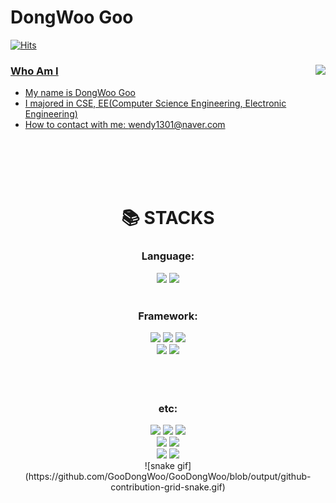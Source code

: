 # DongWoo Goo
[![Hits](https://hits.seeyoufarm.com/api/count/incr/badge.svg?url=https%3A%2F%2Fgithub.com%2FGooDongWoo&count_bg=%23EB8B10&title_bg=%23684327&icon=&icon_color=%23E7E7E7&title=VISIT&edge_flat=false)](https://github.com/GooDongWoo) 
 <!--
[![Gmail Badge](https://img.shields.io/badge/Gmail-D14836?style=flat&logo=Gmail&logoColor=white)](mailto:gdw9947@gmail.com) 
[![Instagram Badge](https://img.shields.io/badge/Instagram-9c38d1?style=flat&logo=Instagram&logoColor=white)](https://www.instagram.com/dev__harry) 
[![LinkedIn Badge](https://img.shields.io/badge/LinkedIn-0a66c2?style=flat&logo=LinkedIn&logoColor=white)](https://www.linkedin.com/in/haesoo-y/) 
[![Tistory Badge](https://img.shields.io/badge/Tech%20Blog-555263?style=flat&logoColor=white)](https://haesoo9410.tistory.com/)
  -->
<a href="https://solved.ac/gdw1301">
<img align='right' src="http://mazassumnida.wtf/api/v2/generate_badge?boj=gdw1301">

### Who Am I

- My name is DongWoo Goo <br>
- I majored in CSE, EE(Computer Science Engineering, Electronic Engineering)  <br>
- How to contact with me: 
  <a href = "mailto:wendy1301@naver.com" target = "blank" > wendy1301@naver.com <br></a>

<br>
<br>
<br>
<br>
<div align=center><h1>📚 STACKS</h1></div>
<div align=center>
  <h3>Language:<br></h3>
  <img src="https://img.shields.io/badge/python-3776AB?style=for-the-badge&logo=python&logoColor=white">
  <img src="https://img.shields.io/badge/c++-00599C?style=for-the-badge&logo=c%2B%2B&logoColor=white">
  
  <br>
  <br>

  <h3>Framework:<br></h3>
  <img src="https://img.shields.io/badge/PyTorch-EE4C2C?style=for-the-badge&logo=PyTorch&logoColor=white">
  <img src="https://img.shields.io/badge/pandas-150458?style=for-the-badge&logo=pandas&logoColor=white">
  <img src="https://img.shields.io/badge/NumPy-013243?style=for-the-badge&logo=NumPy&logoColor=white">
  <br>
  <img src="https://img.shields.io/badge/mysql-4479A1?style=for-the-badge&logo=mysql&logoColor=white">
  <img src="https://img.shields.io/badge/django-092E20?style=for-the-badge&logo=django&logoColor=white">
  <!-- 
  <img src="https://img.shields.io/badge/spring-6DB33F?style=for-the-badge&logo=spring&logoColor=white">
  -->
  <br>
  <br>
  
  <br>
  <br>
  <h3>etc:<br></h3>
  <img src="https://img.shields.io/badge/linux-FCC624?style=for-the-badge&logo=linux&logoColor=black">
  <img src="https://img.shields.io/badge/github-181717?style=for-the-badge&logo=github&logoColor=white">
  <img src="https://img.shields.io/badge/git-F05032?style=for-the-badge&logo=git&logoColor=white">
  <br>
  <img src="https://img.shields.io/badge/raspberrypi-A22846?style=for-the-badge&logo=raspberrypi&logoColor=black">
  <img src="https://img.shields.io/badge/arduino-00878F?style=for-the-badge&logo=arduino&logoColor=black">
  <br>
  <img src="https://img.shields.io/badge/autohotkey-334455?style=for-the-badge&logo=autohotkey&logoColor=white">
  <img src="https://img.shields.io/badge/visualbasic-512BD4?style=for-the-badge&logo=visualbasic&logoColor=white">
</div>


<div align="center">
<!-- 
  <br>[![Hits](https://hits.seeyoufarm.com/api/count/incr/badge.svg?url=https%3A%2F%2Fgithub.com%2FGooDongWoo%2Fhit-counter&count_bg=%23C8E5B2&title_bg=%23F97171&icon=&icon_color=%23E7E7E7&title=hits&edge_flat=false)](https://github.com/GooDongWoo)  
-->
</div>

<div align="center">
![snake gif](https://github.com/GooDongWoo/GooDongWoo/blob/output/github-contribution-grid-snake.gif)
</div>

